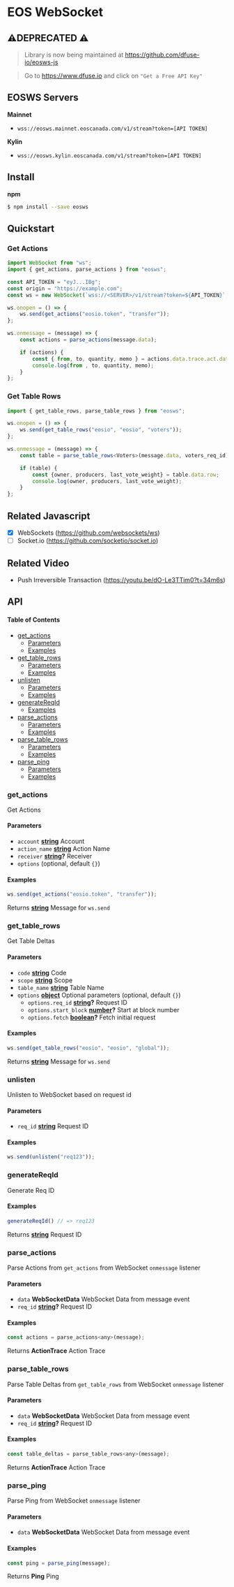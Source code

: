 # EOS WebSocket
## ⚠️DEPRECATED ⚠️

> Library is now being maintained at https://github.com/dfuse-io/eosws-js

> Go to https://www.dfuse.io and click on `"Get a Free API Key"`

## EOSWS Servers

**Mainnet**

-   `wss://eosws.mainnet.eoscanada.com/v1/stream?token=[API TOKEN]`

**Kylin**

-   `wss://eosws.kylin.eoscanada.com/v1/stream?token=[API TOKEN]`

## Install

**npm**

```bash
$ npm install --save eosws
```

## Quickstart

### Get Actions

```ts
import WebSocket from "ws";
import { get_actions, parse_actions } from "eosws";

const API_TOKEN = "eyJ...IBg";
const origin = "https://example.com";
const ws = new WebSocket(`wss://<SERVER>/v1/stream?token=${API_TOKEN}`, {origin});

ws.onopen = () => {
    ws.send(get_actions("eosio.token", "transfer"));
};

ws.onmessage = (message) => {
    const actions = parse_actions(message.data);

    if (actions) {
        const { from, to, quantity, memo } = actions.data.trace.act.data;
        console.log(from , to, quantity, memo);
    }
};
```

### Get Table Rows

```ts
import { get_table_rows, parse_table_rows } from "eosws";

ws.onopen = () => {
    ws.send(get_table_rows("eosio", "eosio", "voters"));
};

ws.onmessage = (message) => {
    const table = parse_table_rows<Voters>(message.data, voters_req_id);

    if (table) {
        const {owner, producers, last_vote_weight} = table.data.row;
        console.log(owner, producers, last_vote_weight);
    }
};
```

## Related Javascript

-   [x] WebSockets (<https://github.com/websockets/ws>)
-   [ ] Socket.io (<https://github.com/socketio/socket.io>)

## Related Video

-   Push Irreversible Transaction (<https://youtu.be/dO-Le3TTim0?t=34m6s>)

## API

<!-- Generated by documentation.js. Update this documentation by updating the source code. -->

#### Table of Contents

-   [get_actions](#get_actions)
    -   [Parameters](#parameters)
    -   [Examples](#examples)
-   [get_table_rows](#get_table_rows)
    -   [Parameters](#parameters-1)
    -   [Examples](#examples-1)
-   [unlisten](#unlisten)
    -   [Parameters](#parameters-2)
    -   [Examples](#examples-2)
-   [generateReqId](#generatereqid)
    -   [Examples](#examples-3)
-   [parse_actions](#parse_actions)
    -   [Parameters](#parameters-3)
    -   [Examples](#examples-4)
-   [parse_table_rows](#parse_table_rows)
    -   [Parameters](#parameters-4)
    -   [Examples](#examples-5)
-   [parse_ping](#parse_ping)
    -   [Parameters](#parameters-5)
    -   [Examples](#examples-6)

### get_actions

Get Actions

#### Parameters

-   `account` **[string](https://developer.mozilla.org/docs/Web/JavaScript/Reference/Global_Objects/String)** Account
-   `action_name` **[string](https://developer.mozilla.org/docs/Web/JavaScript/Reference/Global_Objects/String)** Action Name
-   `receiver` **[string](https://developer.mozilla.org/docs/Web/JavaScript/Reference/Global_Objects/String)?** Receiver
-   `options`   (optional, default `{}`)

#### Examples

```javascript
ws.send(get_actions("eosio.token", "transfer"));
```

Returns **[string](https://developer.mozilla.org/docs/Web/JavaScript/Reference/Global_Objects/String)** Message for `ws.send`

### get_table_rows

Get Table Deltas

#### Parameters

-   `code` **[string](https://developer.mozilla.org/docs/Web/JavaScript/Reference/Global_Objects/String)** Code
-   `scope` **[string](https://developer.mozilla.org/docs/Web/JavaScript/Reference/Global_Objects/String)** Scope
-   `table_name` **[string](https://developer.mozilla.org/docs/Web/JavaScript/Reference/Global_Objects/String)** Table Name
-   `options` **[object](https://developer.mozilla.org/docs/Web/JavaScript/Reference/Global_Objects/Object)** Optional parameters (optional, default `{}`)
    -   `options.req_id` **[string](https://developer.mozilla.org/docs/Web/JavaScript/Reference/Global_Objects/String)?** Request ID
    -   `options.start_block` **[number](https://developer.mozilla.org/docs/Web/JavaScript/Reference/Global_Objects/Number)?** Start at block number
    -   `options.fetch` **[boolean](https://developer.mozilla.org/docs/Web/JavaScript/Reference/Global_Objects/Boolean)?** Fetch initial request

#### Examples

```javascript
ws.send(get_table_rows("eosio", "eosio", "global"));
```

Returns **[string](https://developer.mozilla.org/docs/Web/JavaScript/Reference/Global_Objects/String)** Message for `ws.send`

### unlisten

Unlisten to WebSocket based on request id

#### Parameters

-   `req_id` **[string](https://developer.mozilla.org/docs/Web/JavaScript/Reference/Global_Objects/String)** Request ID

#### Examples

```javascript
ws.send(unlisten("req123"));
```

### generateReqId

Generate Req ID

#### Examples

```javascript
generateReqId() // => req123
```

Returns **[string](https://developer.mozilla.org/docs/Web/JavaScript/Reference/Global_Objects/String)** Request ID

### parse_actions

Parse Actions from `get_actions` from WebSocket `onmessage` listener

#### Parameters

-   `data` **WebSocketData** WebSocket Data from message event
-   `req_id` **[string](https://developer.mozilla.org/docs/Web/JavaScript/Reference/Global_Objects/String)?** Request ID

#### Examples

```javascript
const actions = parse_actions<any>(message);
```

Returns **ActionTrace** Action Trace

### parse_table_rows

Parse Table Deltas from `get_table_rows` from WebSocket `onmessage` listener

#### Parameters

-   `data` **WebSocketData** WebSocket Data from message event
-   `req_id` **[string](https://developer.mozilla.org/docs/Web/JavaScript/Reference/Global_Objects/String)?** Request ID

#### Examples

```javascript
const table_deltas = parse_table_rows<any>(message);
```

Returns **ActionTrace** Action Trace

### parse_ping

Parse Ping from WebSocket `onmessage` listener

#### Parameters

-   `data` **WebSocketData** WebSocket Data from message event

#### Examples

```javascript
const ping = parse_ping(message);
```

Returns **Ping** Ping
